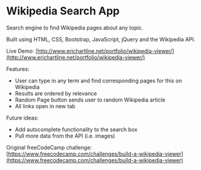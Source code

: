 # Wikipedia Search App
Search engine to find Wikipedia pages about any topic.

Built using HTML, CSS, Bootstrap, JavaScript, jQuery and the Wikipedia API.

Live Demo: [http://www.erichartline.net/portfolio/wikipedia-viewer/](http://www.erichartline.net/portfolio/wikipedia-viewer/)

Features:
* User can type in any term and find corresponding pages for this on Wikipedia
* Results are ordered by relevance
* Random Page button sends user to random Wikipedia article
* All links open in new tab

Future ideas:
* Add autocomplete functionality to the search box
* Pull more data from the API (i.e. images)

Original freeCodeCamp challenge: [https://www.freecodecamp.com/challenges/build-a-wikipedia-viewer](https://www.freecodecamp.com/challenges/build-a-wikipedia-viewer)
